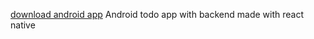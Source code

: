 [download android app](https://docs.google.com/uc?export=download&id=158e8t9IoeR6uo3aCou3RIaS5uKCFoh2D)
Android todo app with backend made with react native 

